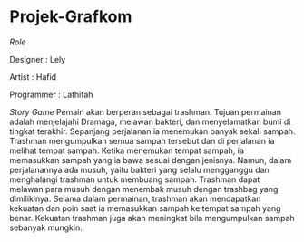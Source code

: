 # Projek-Grafkom

*Role*

Designer : Lely

Artist : Hafid

Programmer : Lathifah

*Story Game* 
	Pemain akan berperan sebagai trashman. Tujuan permainan adalah menjelajahi Dramaga, melawan bakteri, dan menyelamatkan bumi di tingkat terakhir. Sepanjang perjalanan ia menemukan banyak sekali sampah. Trashman mengumpulkan semua sampah tersebut dan di perjalanan ia melihat tempat sampah. Ketika menemukan tempat sampah, ia memasukkan sampah yang ia bawa sesuai dengan jenisnya. Namun, dalam perjalanannya ada musuh, yaitu bakteri yang selalu mengganggu dan menghalangi trashman untuk membuang sampah. Trashman dapat melawan para musuh dengan menembak musuh dengan trashbag yang dimilikinya. Selama dalam permainan, trashman akan mendapatkan kekuatan dan poin saat ia memasukkan sampah ke tempat sampah yang benar. Kekuatan trashman juga akan meningkat  bila mengumpulkan sampah sebanyak mungkin.


